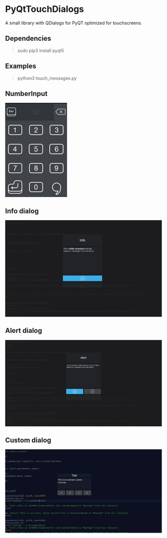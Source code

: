 # PyQtTouchDialogs
A small library with QDialogs for PyQT optimized for touchscreens.

## Dependencies
> sudo pip3 install pyqt5

## Examples
> python3 touch_messages.py

## NumberInput
![numberDialog](numberDialog.png)

## Info dialog
![infoDialog](infoDialog.png)

## Alert dialog
![alertDialog](alertDialog.png)

## Custom dialog
![customDialog](customDialog.png)
